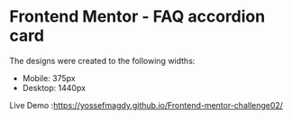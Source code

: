 # Frontend Mentor - FAQ accordion card

The designs were created to the following widths:

- Mobile: 375px
- Desktop: 1440px

Live Demo :https://yossefmagdy.github.io/Frontend-mentor-challenge02/
